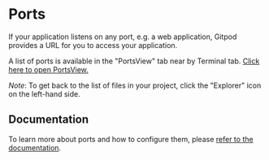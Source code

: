 # Ports

If your application listens on any port, e.g. a web application, Gitpod provides a URL for you to access your application.

A list of ports is available in the "PortsView" tab near by Terminal tab. [Click here to open PortsView.](command:gitpod.portsView.focus)

_Note_: To get back to the list of files in your project, click the "Explorer" icon on the left-hand side.

## Documentation

To learn more about ports and how to configure them, please [refer to the documentation](https://www.gitpod.io/docs/config-ports).
